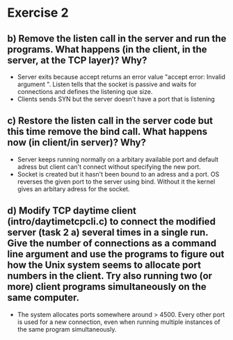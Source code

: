 # Exercise 2

## b) Remove the listen call in the server and run the programs. What happens (in the client, in the server, at the TCP layer)? Why?

* Server exits because accept returns an error value "accept error: Invalid argument
".  Listen tells that the socket is passive and waits for connections and defines the listening que size.
*  Clients sends SYN but the server doesn't have a port that is listening

## c) Restore the listen call in the server code but this time remove the bind call. What happens now (in client/in server)? Why?

* Server keeps running normally on a arbitary available port and default adress but client can't connect without specifying the new port.
* Socket is created but it hasn't been bound to an adress and a port. OS reverses the given port to the server using bind. Without it the kernel gives an arbitary adress for the socket.

## d) Modify TCP daytime client (intro/daytimetcpcli.c) to connect the modified server (task 2 a) several times in a single run. Give the number of connections as a command line argument and use the programs to figure out how the Unix system seems to allocate port numbers in the client. Try also running two (or more) client programs simultaneously on the same computer.

* The system allocates ports somewhere around > 4500. Every other port is used for a new connection, even when running multiple instances of the same program simultaneously.